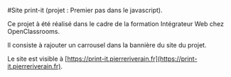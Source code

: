 #Site print-it (projet : Premier pas dans le javascript).

Ce projet à été réalisé dans le cadre de la formation Intégrateur Web chez OpenClassrooms.

Il consiste à rajouter un carrousel dans la bannière du site du projet.

Le site est visible à [https://print-it.pierreriverain.fr](https://print-it.pierreriverain.fr).